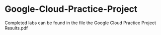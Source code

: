 # Google-Cloud-Practice-Project


Completed labs can be found in the file the Google Cloud Practice Project Results.pdf

